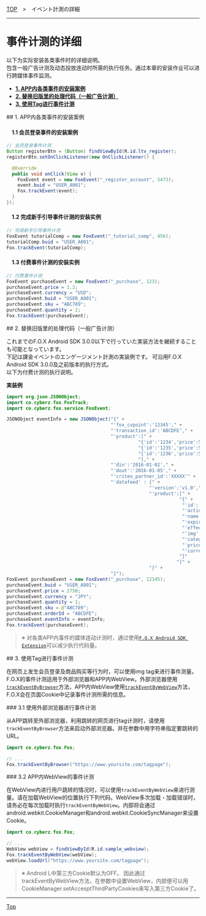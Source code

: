 [TOP](../../README.md)　>　イベント計測の詳細

---

# 事件计测的详细

以下为实际安装各类事件时的详细说明。<br>
包含一般广告计测及动态投放连动时所需的执行任务。通过本章的安装作业可以进行跨媒体事件监测。

* **[1. APP内各类事件的安装案例](#each_event_sample)**
* **[2. 替换旧版里的处理代码（一般广告计测）](#continuity)**
* **[3. 使用Tag进行事件计测](#track_by_tag)**

<div id="each_event_sample"></div>
## 1. APP内各类事件的安装案例

#### 　1.1 会员登录事件的安装案例

```java
// 会员登录事件计测
Button registerBtn = (Button) findViewById(R.id.ltv_register);
registerBtn.setOnClickListener(new OnClickListener() {

  @Override
  public void onClick(View v) {
    FoxEvent event = new FoxEvent("_register_account", 5473);
    event.buid = "USER_A001";
    Fox.trackEvent(event);
  }
});
```

#### 　1.2 完成新手引导事件计测的安装实例

```java
// 完成新手引导事件计测
FoxEvent tutorialComp = new FoxEvent("_tutorial_comp", 456);
tutorialComp.buid = "USER_A001";
Fox.trackEvent(tutorialComp);
```

#### 　1.3 付费事件计测的安装实例

```java
// 付费事件计测
FoxEvent purchaseEvent = new FoxEvent("_purchase", 123);
purchaseEvent.price = 1.2;
purchaseEvent.currency = "USD";
purchaseEvent.buid = "USER_A001";
purchaseEvent.sku = "ABC789";
purchaseEvent.quantity = 2;
Fox.trackEvent(purchaseEvent);
```

<div id="continuity"></div>
## 2. 替换旧版里的处理代码（一般广告计测）

これまでのF.O.X Android SDK 3.0.0以下で行っていた実装方法を継続することも可能となっています。<br>
下記は課金イベントのエンゲージメント計測の実装例です。
可沿用F.O.X Android SDK 3.0.0及之前版本的执行方式。<br>
以下为付费计测的执行说明。

**実装例**

```java
import org.json.JSONObject;
import co.cyberz.fox.FoxTrack;
import co.cyberz.fox.service.FoxEvent;

JSONObject eventInfo = new JSONObject("{" +
                                      "'fox_cvpoint':'12345'," +
                                      "'transaction_id':'ABCDFE’," +
                                      "'product':[" +
                                                "{'id':'1234','price':550,'quantity':1}," +
                                                "{'id':'1235','price':550,'quantity':2}," +
                                                "{'id':'1236','price':550,'quantity':2}" +
                                                "]," +
                                      "'din':'2016-01-02'," +
                                      "'dout':'2016-01-05'," +
                                      "'criteo_partner_id':'XXXXX'" +
                                      "'datafeed' : {" +
                                                    "'version':'v1.0'," +
                                                    "'product':[" +
                                                               "{" +
                                                                "'id':'12345'" +
                                                                "'action':'U'" +
                                                                "'name':'icecreame'" +
                                                                "'expire':'2016-10-31'" +
                                                                "'effective':'2016-04-01'" +
                                                                "'img':'http://pngimg.com/upload/ice_cream_PNG5099.png'" +
                                                                "'category1':'food'" +
                                                                "'price':'2750'" +
                                                                "'currency':'JPY'"
                                                               "}"
                                                              "]" +
                                                    "}" +
                                      "}");
FoxEvent purchaseEvent = new FoxEvent("_purchase", 12345);
purchaseEvent.buid = "USER_A001";
purchaseEvent.price = 2750;
purchaseEvent.currency = "JPY";
purchaseEvent.quantity = 1;
purchaseEvent.sku = @"ABC789";
purchaseEvent.orderId = "ABCDFE";
purchaseEvent.eventInfo = eventInfo;
Fox.trackEvent(purchaseEvent);
```

> ※ 对各类APP内事件的媒体连动计测时，通过使用[`F.O.X Android SDK Extension`](https://github.com/cyber-z/fox-android-sdk-extension/blob/master/doc/lang/ja/README.md)可以减少执行代码量。

<div id="track_by_tag"></div>
## 3. 使用Tag进行事件计测

在网页上发生会员登录及商品购买等行为时，可以使用img tag来进行事件测量。
F.O.X的事件计测适用于外部浏览器和APP内WebView。外部浏览器使用[`trackEventByBrowser`](../sdk_api/README.md#fox)方法，APP内WebView使用[`trackEventByWebView`](../sdk_api/README.md#fox)方法，F.O.X会在页面Cookie中记录事件计测所需的信息。

<div id="track_by_browser"></div>
### 3.1 使用外部浏览器进行事件计测

从APP跳转至外部浏览器，利用跳转的网页进行tag计测时，请使用`trackEventByBrowser`方法来启动外部浏览器。并在参数中用字符串指定要跳转的URL。

```java
import co.cyberz.fox.Fox;

// ...
Fox.trackEventByBrowser("https://www.yoursite.com/tagpage");
```

<div id="track_by_webview"></div>
### 3.2 APP内WebView的事件计测

在WebView内进行用户跳转的情况时，可以使用`trackEventByWebView`来进行测量。请在加载WebView的位置执行下列代码。WebView多次加载・加载错误时，请务必在每次加载时执行`trackEventByWebView`。内部将会通过android.webkit.CookieManager和android.webkit.CookieSyncManager来设置Cookie。

```java
import co.cyberz.fox.Fox;

// ...
WebView webView = findViewById(R.id.sample_webview);
Fox.trackEventByWebView(webView);
webView.loadUrl("https://www.yoursite.com/tagpage");
```

> ※ Android L中第三方Cookie默认为OFF。 因此通过trackEventByWebView方法，在参数中设置WebView，内部便可以用CookieManager.setAccesptThirdPartyCookies来写入第三方Cookie了。

---
[Top](../../README.md)
